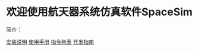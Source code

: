# 欢迎使用航天器系统仿真软件SpaceSim

简介：

[安装说明](Installation) 
[使用手册](Tutorial) 
[指令列表](CommandList) 
[开发指南](Develop) 

